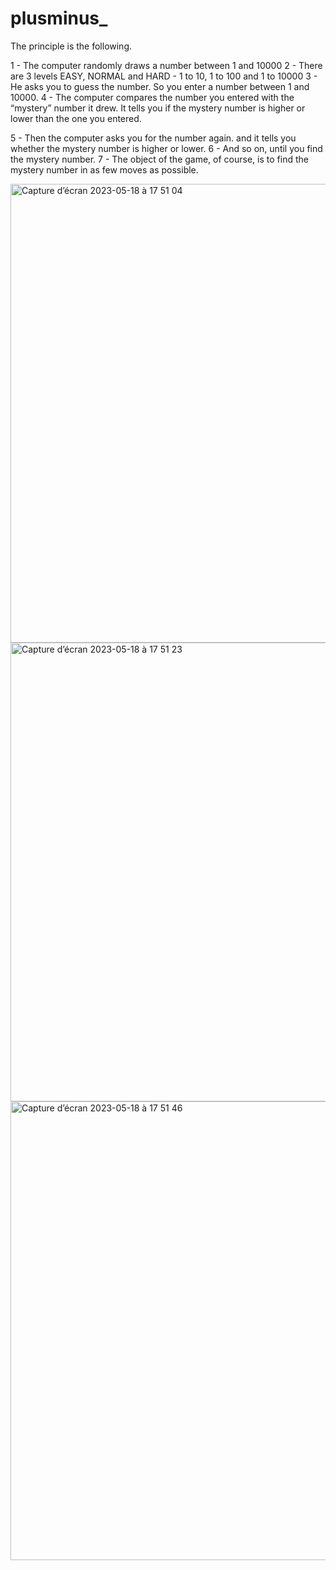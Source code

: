 # plusminus_

The principle is the following.

1 - The computer randomly draws a number between 1 and 10000
2 - There are 3 levels EASY, NORMAL and HARD - 1 to 10, 1 to 100 and 1 to 10000
3 - He asks you to guess the number. So you enter a number between 1 and 10000.
4 - The computer compares the number you entered with the “mystery” number it drew. 
It tells you if the mystery number is higher or lower than the one you entered.

5 - Then the computer asks you for the number again.
and it tells you whether the mystery number is higher or lower.
6 - And so on, until you find the mystery number. 
7 - The object of the game, of course, is to find the mystery number in as few moves as possible. 


<img width="734" alt="Capture d’écran 2023-05-18 à 17 51 04" src="https://github.com/NigeParis/plusminus_/assets/128382762/a67a8414-c9cd-48da-9321-0e69f4614a1f">
<img width="734" alt="Capture d’écran 2023-05-18 à 17 51 23" src="https://github.com/NigeParis/plusminus_/assets/128382762/09fba7b5-426f-4873-80f7-49c5b19bdef5">
<img width="734" alt="Capture d’écran 2023-05-18 à 17 51 46" src="https://github.com/NigeParis/plusminus_/assets/128382762/20ea7d50-c5ed-4342-8ec3-20b613f15b95">
